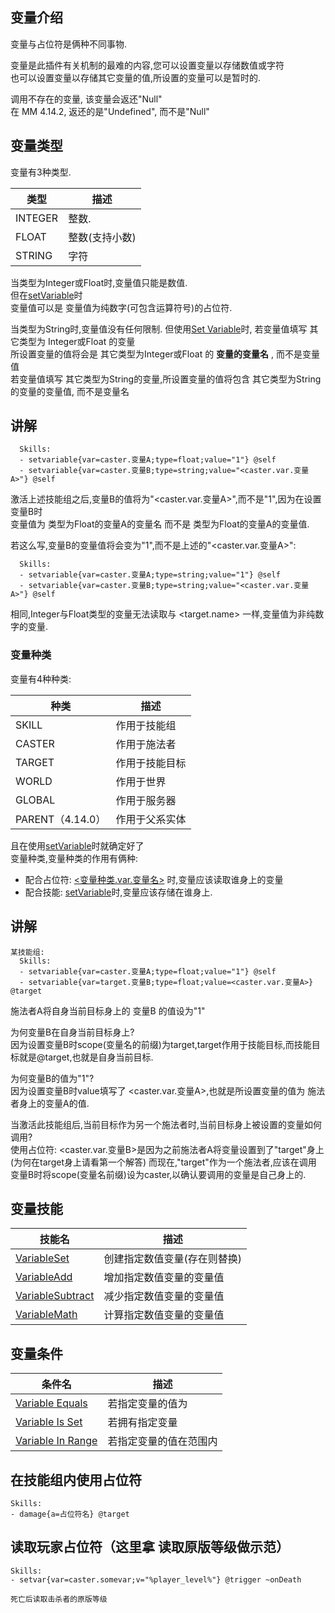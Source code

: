 变量介绍
-----------------

变量与占位符是俩种不同事物.

变量是此插件有关机制的最难的内容,您可以设置变量以存储数值或字符  
也可以设置变量以存储其它变量的值,所设置的变量可以是暂时的.

调用不存在的变量, 该变量会返还"Null"  
在 MM 4.14.2, 返还的是"Undefined", 而不是"Null"

变量类型
-----------------

变量有3种类型.

| **类型** | **描述**                  |
|----------|----------------------------------|
| INTEGER  | 整数. |
| FLOAT    | 整数(支持小数) |
| STRING   | 字符 |

当类型为Integer或Float时,变量值只能是数值.  
但在[setVariable](/技能/列表/setvariable)时  
变量值可以是 变量值为纯数字(可包含运算符号)的占位符.

当类型为String时,变量值没有任何限制.
但使用[Set Variable](/技能/列表/setvariable)时, 若变量值填写 其它类型为 Integer或Float 的变量  
所设置变量的值将会是 其它类型为Integer或Float 的 **变量的变量名** , 而不是变量值  
若变量值填写 其它类型为String的变量,所设置变量的值将包含 其它类型为String的变量的变量值, 而不是变量名

讲解
-----------------

      Skills:
      - setvariable{var=caster.变量A;type=float;value="1"} @self
      - setvariable{var=caster.变量B;type=string;value="<caster.var.变量A>"} @self

激活上述技能组之后,变量B的值将为"<caster.var.变量A>",而不是"1",因为在设置变量B时  
变量值为 类型为Float的变量A的变量名 而不是 类型为Float的变量A的变量值.

若这么写,变量B的变量值将会变为"1",而不是上述的"<caster.var.变量A>":

      Skills:
      - setvariable{var=caster.变量A;type=string;value="1"} @self
      - setvariable{var=caster.变量B;type=string;value="<caster.var.变量A>"} @self

相同,Integer与Float类型的变量无法读取与 <target.name> 一样,变量值为非纯数字的变量.

### 变量种类

变量有4种种类:

| **种类** | **描述**                                                                                  |
|----------|----------------------------------------------------------------------------------------------------|
| SKILL    | 作用于技能组 |
| CASTER   | 作用于施法者                                                                                |
| TARGET   | 作用于技能目标                                       |
| WORLD    | 作用于世界                                                                                 |
| GLOBAL   | 作用于服务器                                                                               |
| PARENT（4.14.0） | 作用于父系实体 |

且在使用[setVariable](/技能/列表/setvariable)时就确定好了  
变量种类,变量种类的作用有俩种:  

-  配合占位符: [<变量种类.var.变量名>](/技能/占位符) 时,变量应该读取谁身上的变量
-  配合技能: [setVariable](/技能/列表/setvariable)时,变量应该存储在谁身上.

讲解
-----------------
     
    某技能组:
      Skills:
      - setvariable{var=caster.变量A;type=float;value="1"} @self
      - setvariable{var=target.变量B;type=float;value=<caster.var.变量A>} @target

施法者A将自身当前目标身上的 变量B 的值设为"1"

为何变量B在自身当前目标身上?  
因为设置变量B时scope(变量名的前缀)为target,target作用于技能目标,而技能目标就是@target,也就是自身当前目标.

为何变量B的值为"1"?  
因为设置变量B时value填写了 <caster.var.变量A>,也就是所设置变量的值为 施法者身上的变量A的值.

当激活此技能组后,当前目标作为另一个施法者时,当前目标身上被设置的变量如何调用?  
使用占位符: <caster.var.变量B>是因为之前施法者A将变量设置到了"target"身上  
(为何在target身上请看第一个解答) 而现在,"target"作为一个施法者,应该在调用  
变量B时将scope(变量名前缀)设为caster,以确认要调用的变量是自己身上的.

变量技能
-----------------

| 技能名  | 描述                                      |
|--------------------------------------------------------|--------------------------------------------------|
| [VariableSet](/技能/列表/setvariable)           | 创建指定数值变量(存在则替换) |
| [VariableAdd](/技能/列表/variableadd)           | 增加指定数值变量的变量值                      |
| [VariableSubtract](/技能/列表/variablesubtract) | 减少指定数值变量的变量值               |
| [VariableMath](/技能/列表/variablemath)         | 计算指定数值变量的变量值 |

变量条件
-----------------

| 条件名                                        | 描述                                    |
|--------------------------------------------------|------------------------------------------------|
| [Variable Equals](/conditions/variableequals)    | 若指定变量的值为     |
| [Variable Is Set](/conditions/variableisset)     | 若拥有指定变量                  |
| [Variable In Range](/conditions/variableinrange) | 若指定变量的值在范围内 |

在技能组内使用占位符
----------------
    Skills:
    - damage{a=占位符名} @target

读取玩家占位符（这里拿 读取原版等级做示范）
---------
    Skills:
    - setvar{var=caster.somevar;v="%player_level%"} @trigger ~onDeath

    死亡后读取击杀者的原版等级